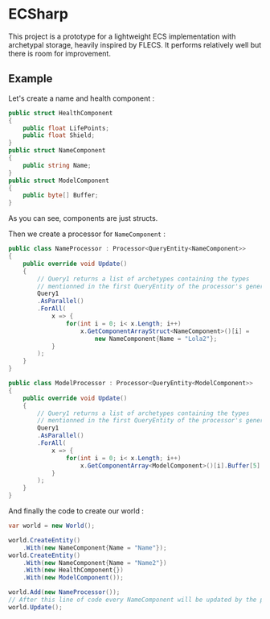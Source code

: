 # ECSharp

This project is a prototype for a lightweight ECS implementation with archetypal storage, heavily inspired by FLECS. It performs relatively well but there is room for improvement.

## Example

Let's create a name and health component :

```csharp
public struct HealthComponent
{
    public float LifePoints;
    public float Shield;
}
public struct NameComponent
{
    public string Name;
}
public struct ModelComponent
{
    public byte[] Buffer;
}
```

As you can see, components are just structs.

Then we create a processor for `NameComponent` :

```csharp
public class NameProcessor : Processor<QueryEntity<NameComponent>>
{
    public override void Update()
    {
        // Query1 returns a list of archetypes containing the types
        // mentionned in the first QueryEntity of the processor's generics
        Query1
        .AsParallel()
        .ForAll(
            x => {
                for(int i = 0; i< x.Length; i++)
                    x.GetComponentArrayStruct<NameComponent>()[i] = 
                        new NameComponent{Name = "Lola2"};
            }
        );
    }
}

public class ModelProcessor : Processor<QueryEntity<ModelComponent>>
{
    public override void Update()
    {
        // Query1 returns a list of archetypes containing the types
        // mentionned in the first QueryEntity of the processor's generics
        Query1
        .AsParallel()
        .ForAll(
            x => {
                for(int i = 0; i< x.Length; i++)
                    x.GetComponentArray<ModelComponent>()[i].Buffer[5] = 1;
            }
        );
    }
}
```

And finally the code to create our world :

```csharp
var world = new World();

world.CreateEntity()
    .With(new NameComponent{Name = "Name"});
world.CreateEntity()
    .With(new NameComponent{Name = "Name2"})
    .With(new HealthComponent{})
    .With(new ModelComponent());

world.Add(new NameProcessor());
// After this line of code every NameComponent will be updated by the processor
world.Update();

```
